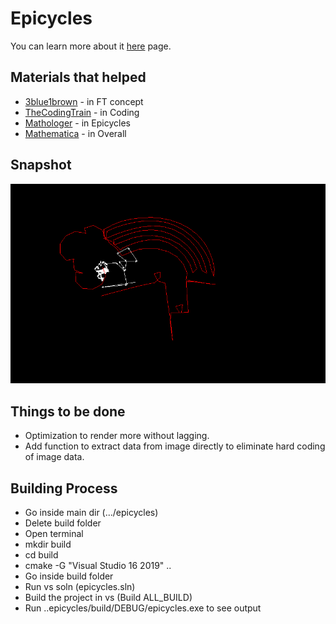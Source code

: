 # Epicycles
You can learn more about it [here](https://efyang.dev/media/documents/efyang_KAM_Paper_Approximating_Images_with_Epicycles.pdf) page.

## Materials that helped
* [3blue1brown](https://www.youtube.com/watch?v=spUNpyF58BY) - in FT concept
* [TheCodingTrain](https://www.youtube.com/watch?v=7_vKzcgpfvU&t=1298s) - in Coding
* [Mathologer](https://www.youtube.com/watch?v=qS4H6PEcCCA) - in Epicycles
* [Mathematica](https://mathematica.stackexchange.com/questions/171755/how-can-i-draw-a-homer-with-epicycloids) - in Overall

## Snapshot
![alt tag](https://github.com/AchyutBurlakoti/epicycles/blob/master/epicycles.png)

## Things to be done
* Optimization to render more without lagging.
* Add function to extract data from image directly to eliminate hard coding of image data.

## Building Process
* Go inside main dir (.../epicycles)
* Delete build folder
* Open terminal
* mkdir build
* cd build
* cmake -G "Visual Studio 16 2019" ..
* Go inside build folder
* Run vs soln (epicycles.sln)
* Build the project in vs (Build ALL_BUILD)
* Run ..epicycles/build/DEBUG/epicycles.exe to see output
